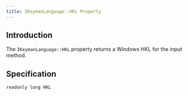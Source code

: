 ```yaml
---
title: IKeymanLanguage::HKL Property
---
```


## Introduction

The `IKeymanLanguage::HKL` property returns a Windows HKL for the input
method.

## Specification

``` clike
readonly long HKL
```
